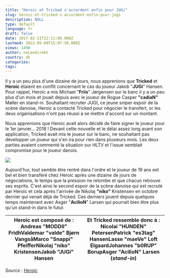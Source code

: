 ```yaml
---
title: "Heroic et Tricked s'accordent enfin pour JUGi"
slug: heroic-et-tricked-s-accordent-enfin-pour-jugi
description: NULL
type: default
language: fr
draft: false
date: 2017-02-21T22:11:00.000Z
lastmod: 2022-05-09T15:07:50.000Z
views: 1498
author: neLendirekt
country: dk
categories:
tags:
---
```

Il y a un peu plus d'une dizaine de jours, nous apprenions que **Tricked** et **Heroic** étaient en conflit concernant le cas du joueur Jakob "**JUGi**" Hansen. Pour rappel, Heroic a mis Michael "**Friis**" Jørgensen sur le banc il y a un peu plus d'un mois et jouait depuis avec le joueur de Rogue Casper **"cadiaN"** Møller en stand-in. Souhaitant recruter JUGI, ce jeune sniper espoir de la scène danoise, Heroic a contacté Tricked pour négocier le transfert, or les deux organisations n'ont pas réussi à se mettre d'accord sur un montant.

Nous apprenions que Heroic avait alors décidé de faire signer le joueur pour le 1er janvier... 2018 ! Devant cette nouvelle et le délai assez long avant son application, Tricked avait mis le joueur sur le banc, ne souhaitant pas développer un joueur qui s'en ira pour rien dans plusieurs mois. Les deux parties avaient commenté la situation sur HLTV et l'issue semblait compromise pour le joueur danois.

![](/storage/images/58acbb0fe4b51_jugiwebpicjpg.jpg)

Aujourd'hui, tout semble être rentré dans l'ordre et le joueur de 19 ans est bel et bien transféré chez Heroic après une dizaine de jours de négociations, le temps que la pression ne retombe et que chacun retrouve ses esprits. C'est ainsi le second espoir de la scène danoise qui est recruté par Heroic et cela après l'arrivée de Nikolaj **"niko"** Kristensen en octobre dernier qui venait déjà de Tricked. Ces derniers jouent depuis quelques temps maintenant avec Asger "**AcilioN**" Larsen qui pourrait bien être plus qu'un stand-in dans le futur.

| **Heroic** est composé de : Andreas "**MODDII**" FridhValdemar **"valde"** Bjørn VangsåMarco **"Snappi"** PfeifferNikolaj "**niko**" KristensenJakob "**JUGi**" Hansen | Et **Tricked** ressemble donc à : Nicolai "**HUNDEN**" PetersenPatrick **"es3tag"** HansenLasse **"maeVe"** Loft ElgaardJohannes **"b0RUP"** BorupAsger "**AcilioN**" Larsen (_stand-in_) |
| ---------------------------------------------------------------------------------------------------------------------------------------------------------------------- | ----------------------------------------------------------------------------------------------------------------------------------------------------------------------------------------- |

  
_Source : [Heroic](http://heroic.gg/jugi-transfer-to-heroic/)_
